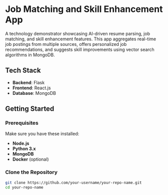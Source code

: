 # Job Matching and Skill Enhancement App

A technology demonstrator showcasing AI-driven resume parsing, job matching, and skill enhancement features. This app aggregates real-time job postings from multiple sources, offers personalized job recommendations, and suggests skill improvements using vector search algorithms in MongoDB.

## Tech Stack

- **Backend**: Flask
- **Frontend**: React.js
- **Database**: MongoDB

## Getting Started

### Prerequisites

Make sure you have these installed:

- **Node.js**
- **Python 3.x**
- **MongoDB**
- **Docker** (optional)

### Clone the Repository

```bash
git clone https://github.com/your-username/your-repo-name.git
cd your-repo-name

